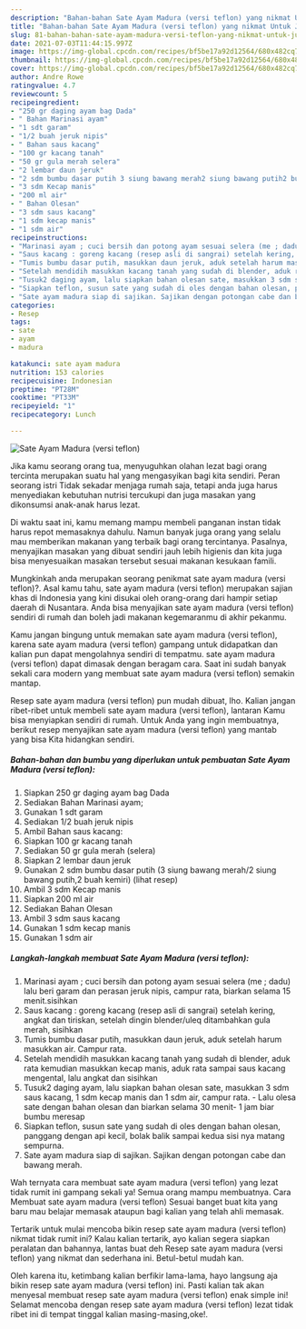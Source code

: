 ```yaml
---
description: "Bahan-bahan Sate Ayam Madura (versi teflon) yang nikmat Untuk Jualan"
title: "Bahan-bahan Sate Ayam Madura (versi teflon) yang nikmat Untuk Jualan"
slug: 81-bahan-bahan-sate-ayam-madura-versi-teflon-yang-nikmat-untuk-jualan
date: 2021-07-03T11:44:15.997Z
image: https://img-global.cpcdn.com/recipes/bf5be17a92d12564/680x482cq70/sate-ayam-madura-versi-teflon-foto-resep-utama.jpg
thumbnail: https://img-global.cpcdn.com/recipes/bf5be17a92d12564/680x482cq70/sate-ayam-madura-versi-teflon-foto-resep-utama.jpg
cover: https://img-global.cpcdn.com/recipes/bf5be17a92d12564/680x482cq70/sate-ayam-madura-versi-teflon-foto-resep-utama.jpg
author: Andre Rowe
ratingvalue: 4.7
reviewcount: 5
recipeingredient:
- "250 gr daging ayam bag Dada"
- " Bahan Marinasi ayam"
- "1 sdt garam"
- "1/2 buah jeruk nipis"
- " Bahan saus kacang"
- "100 gr kacang tanah"
- "50 gr gula merah selera"
- "2 lembar daun jeruk"
- "2 sdm bumbu dasar putih 3 siung bawang merah2 siung bawang putih2 buah kemiri           lihat resep"
- "3 sdm Kecap manis"
- "200 ml air"
- " Bahan Olesan"
- "3 sdm saus kacang"
- "1 sdm kecap manis"
- "1 sdm air"
recipeinstructions:
- "Marinasi ayam ; cuci bersih dan potong ayam sesuai selera (me ; dadu) lalu beri garam dan perasan jeruk nipis, campur rata, biarkan selama 15 menit.sisihkan"
- "Saus kacang : goreng kacang (resep asli di sangrai) setelah kering, angkat dan tiriskan, setelah dingin blender/uleq ditambahkan gula merah, sisihkan"
- "Tumis bumbu dasar putih, masukkan daun jeruk, aduk setelah harum masukkan air. Campur rata."
- "Setelah mendidih masukkan kacang tanah yang sudah di blender, aduk rata kemudian masukkan kecap manis, aduk rata sampai saus kacang mengental, lalu angkat dan sisihkan"
- "Tusuk2 daging ayam, lalu siapkan bahan olesan sate, masukkan 3 sdm saus kacang, 1 sdm kecap manis dan 1 sdm air, campur rata.  Lalu olesa sate dengan bahan olesan dan biarkan selama 30 menit- 1 jam biar bumbu meresap"
- "Siapkan teflon, susun sate yang sudah di oles dengan bahan olesan, panggang dengan api kecil, bolak balik sampai kedua sisi nya matang sempurna."
- "Sate ayam madura siap di sajikan. Sajikan dengan potongan cabe dan bawang merah."
categories:
- Resep
tags:
- sate
- ayam
- madura

katakunci: sate ayam madura 
nutrition: 153 calories
recipecuisine: Indonesian
preptime: "PT28M"
cooktime: "PT33M"
recipeyield: "1"
recipecategory: Lunch

---
```



![Sate Ayam Madura (versi teflon)](https://img-global.cpcdn.com/recipes/bf5be17a92d12564/680x482cq70/sate-ayam-madura-versi-teflon-foto-resep-utama.jpg)

Jika kamu seorang orang tua, menyuguhkan olahan lezat bagi orang tercinta merupakan suatu hal yang mengasyikan bagi kita sendiri. Peran seorang istri Tidak sekadar menjaga rumah saja, tetapi anda juga harus menyediakan kebutuhan nutrisi tercukupi dan juga masakan yang dikonsumsi anak-anak harus lezat.

Di waktu  saat ini, kamu memang mampu membeli panganan instan tidak harus repot memasaknya dahulu. Namun banyak juga orang yang selalu mau memberikan makanan yang terbaik bagi orang tercintanya. Pasalnya, menyajikan masakan yang dibuat sendiri jauh lebih higienis dan kita juga bisa menyesuaikan masakan tersebut sesuai makanan kesukaan famili. 



Mungkinkah anda merupakan seorang penikmat sate ayam madura (versi teflon)?. Asal kamu tahu, sate ayam madura (versi teflon) merupakan sajian khas di Indonesia yang kini disukai oleh orang-orang dari hampir setiap daerah di Nusantara. Anda bisa menyajikan sate ayam madura (versi teflon) sendiri di rumah dan boleh jadi makanan kegemaranmu di akhir pekanmu.

Kamu jangan bingung untuk memakan sate ayam madura (versi teflon), karena sate ayam madura (versi teflon) gampang untuk didapatkan dan kalian pun dapat mengolahnya sendiri di tempatmu. sate ayam madura (versi teflon) dapat dimasak dengan beragam cara. Saat ini sudah banyak sekali cara modern yang membuat sate ayam madura (versi teflon) semakin mantap.

Resep sate ayam madura (versi teflon) pun mudah dibuat, lho. Kalian jangan ribet-ribet untuk membeli sate ayam madura (versi teflon), lantaran Kamu bisa menyiapkan sendiri di rumah. Untuk Anda yang ingin membuatnya, berikut resep menyajikan sate ayam madura (versi teflon) yang mantab yang bisa Kita hidangkan sendiri.

<!--inarticleads1-->

##### Bahan-bahan dan bumbu yang diperlukan untuk pembuatan Sate Ayam Madura (versi teflon):

1. Siapkan 250 gr daging ayam bag Dada
1. Sediakan  Bahan Marinasi ayam;
1. Gunakan 1 sdt garam
1. Sediakan 1/2 buah jeruk nipis
1. Ambil  Bahan saus kacang:
1. Siapkan 100 gr kacang tanah
1. Sediakan 50 gr gula merah (selera)
1. Siapkan 2 lembar daun jeruk
1. Gunakan 2 sdm bumbu dasar putih (3 siung bawang merah/2 siung bawang putih,2 buah kemiri)           (lihat resep)
1. Ambil 3 sdm Kecap manis
1. Siapkan 200 ml air
1. Sediakan  Bahan Olesan
1. Ambil 3 sdm saus kacang
1. Gunakan 1 sdm kecap manis
1. Gunakan 1 sdm air




<!--inarticleads2-->

##### Langkah-langkah membuat Sate Ayam Madura (versi teflon):

1. Marinasi ayam ; cuci bersih dan potong ayam sesuai selera (me ; dadu) lalu beri garam dan perasan jeruk nipis, campur rata, biarkan selama 15 menit.sisihkan
1. Saus kacang : goreng kacang (resep asli di sangrai) setelah kering, angkat dan tiriskan, setelah dingin blender/uleq ditambahkan gula merah, sisihkan
1. Tumis bumbu dasar putih, masukkan daun jeruk, aduk setelah harum masukkan air. Campur rata.
1. Setelah mendidih masukkan kacang tanah yang sudah di blender, aduk rata kemudian masukkan kecap manis, aduk rata sampai saus kacang mengental, lalu angkat dan sisihkan
1. Tusuk2 daging ayam, lalu siapkan bahan olesan sate, masukkan 3 sdm saus kacang, 1 sdm kecap manis dan 1 sdm air, campur rata.  - Lalu olesa sate dengan bahan olesan dan biarkan selama 30 menit- 1 jam biar bumbu meresap
1. Siapkan teflon, susun sate yang sudah di oles dengan bahan olesan, panggang dengan api kecil, bolak balik sampai kedua sisi nya matang sempurna.
1. Sate ayam madura siap di sajikan. Sajikan dengan potongan cabe dan bawang merah.




Wah ternyata cara membuat sate ayam madura (versi teflon) yang lezat tidak rumit ini gampang sekali ya! Semua orang mampu membuatnya. Cara Membuat sate ayam madura (versi teflon) Sesuai banget buat kita yang baru mau belajar memasak ataupun bagi kalian yang telah ahli memasak.

Tertarik untuk mulai mencoba bikin resep sate ayam madura (versi teflon) nikmat tidak rumit ini? Kalau kalian tertarik, ayo kalian segera siapkan peralatan dan bahannya, lantas buat deh Resep sate ayam madura (versi teflon) yang nikmat dan sederhana ini. Betul-betul mudah kan. 

Oleh karena itu, ketimbang kalian berfikir lama-lama, hayo langsung aja bikin resep sate ayam madura (versi teflon) ini. Pasti kalian tak akan menyesal membuat resep sate ayam madura (versi teflon) enak simple ini! Selamat mencoba dengan resep sate ayam madura (versi teflon) lezat tidak ribet ini di tempat tinggal kalian masing-masing,oke!.

